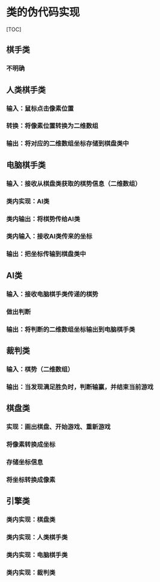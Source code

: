 # 类的伪代码实现

[TOC]

## 棋手类
### 不明确

## 人类棋手类
### 输入：鼠标点击像素位置
### 转换：将像素位置转换为二维数组
### 输出：将对应的二维数组坐标存储到棋盘类中

## 电脑棋手类
### 输入：接收从棋盘类获取的棋势信息（二维数组）
### 类内实现：AI类
### 类内输出：将棋势传给AI类
### 类内输入：接收AI类传来的坐标
### 输出：把坐标传输到棋盘类中

## AI类
### 输入：接收电脑棋手类传递的棋势
### 做出判断
### 输出：将判断的二维数组坐标输出到电脑棋手类

## 裁判类
### 输入：棋势（二维数组）
### 输出：当发现满足胜负时，判断输赢，并结束当前游戏

## 棋盘类
### 实现：画出棋盘、开始游戏、重新游戏
### 将像素转换成坐标
### 存储坐标信息
### 将坐标转换成像素

## 引擎类
### 类内实现：棋盘类
### 类内实现：人类棋手类
### 类内实现：电脑棋手类
### 类内实现：裁判类
